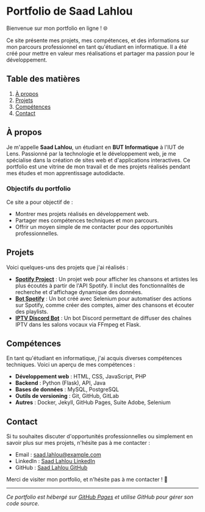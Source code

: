 # Portfolio de Saad Lahlou

Bienvenue sur mon portfolio en ligne ! 🌐

Ce site présente mes projets, mes compétences, et des informations sur mon parcours professionnel en tant qu'étudiant en informatique. Il a été créé pour mettre en valeur mes réalisations et partager ma passion pour le développement.

## Table des matières
1. [À propos](#à-propos)
2. [Projets](#projets)
3. [Compétences](#compétences)
4. [Contact](#contact)

## À propos

Je m'appelle **Saad Lahlou**, un étudiant en **BUT Informatique** à l'IUT de Lens. Passionné par la technologie et le développement web, je me spécialise dans la création de sites web et d'applications interactives. Ce portfolio est une vitrine de mon travail et de mes projets réalisés pendant mes études et mon apprentissage autodidacte.

### Objectifs du portfolio
Ce site a pour objectif de :
- Montrer mes projets réalisés en développement web.
- Partager mes compétences techniques et mon parcours.
- Offrir un moyen simple de me contacter pour des opportunités professionnelles.

## Projets

Voici quelques-uns des projets que j'ai réalisés :

- **[Spotify Project](#)** : Un projet web pour afficher les chansons et artistes les plus écoutés à partir de l'API Spotify. Il inclut des fonctionnalités de recherche et d'affichage dynamique des données.
- **[Bot Spotify](#)** : Un bot créé avec Selenium pour automatiser des actions sur Spotify, comme créer des comptes, aimer des chansons et écouter des playlists.
- **[IPTV Discord Bot](#)** : Un bot Discord permettant de diffuser des chaînes IPTV dans les salons vocaux via FFmpeg et Flask.

## Compétences

En tant qu'étudiant en informatique, j'ai acquis diverses compétences techniques. Voici un aperçu de mes compétences :

- **Développement web** : HTML, CSS, JavaScript, PHP
- **Backend** : Python (Flask), API, Java
- **Bases de données** : MySQL, PostgreSQL
- **Outils de versioning** : Git, GitHub, GitLab
- **Autres** : Docker, Jekyll, GitHub Pages, Suite Adobe, Selenium

## Contact

Si tu souhaites discuter d'opportunités professionnelles ou simplement en savoir plus sur mes projets, n'hésite pas à me contacter :

- Email : [saad.lahlou@example.com](mailto:tlahlou.saad@gmail.com)
- LinkedIn : [Saad Lahlou LinkedIn](https://www.linkedin.com/in/saad-lahlou)
- GitHub : [Saad Lahlou GitHub](https://github.com/lahlousaad4)

Merci de visiter mon portfolio, et n'hésite pas à me contacter ! 🚀

---

*Ce portfolio est hébergé sur [GitHub Pages](https://pages.github.com/) et utilise GitHub pour gérer son code source.*
